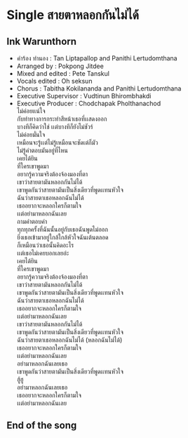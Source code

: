 # Single สายตาหลอกกันไม่ได้

## Ink Warunthorn

* คำร้อง ทำนอง : Tan Liptapallop and Panithi Lertudomthana
* Arranged by : Pokpong Jitdee
* Mixed and edited : Pete Tanskul 
* Vocals edited : Oh seksun
* Chorus : Tabitha Kokilananda and Panithi Lertudomthana
* Executive Supervisor : Vudtinun Bhirombhakdi
* Executive Producer : Chodchapak Pholthanachod  
ไม่ค่อยเเน่ใจ    
กับท่าทางการกระทำสีหน้าเธอที่เเสดงออก  
บางทีก็คิดว่าใช่ เเต่บางทีก็ยังไม่ชัวร์  
ไม่ค่อยมั่นใจ  
เหมือนจะรู้เเต่ไม่รู้เหมือนจะชัดเต่ก็มัว  
ไม่รู้คำตอบมันอยู่ที่ไหน  
เคยได้ยิน  
ที่ใครเขาพูดมา  
อยากรู้ความจริงต้องจ้องมองที่ตา  
เขาว่าสายตามันหลอกกันไม่ได้  
เขาพูดกันว่าสายตามันเป็นสิ่งเดียวที่พูดเเทนหัวใจ  
ฉันว่าสายตาเธอหลอกฉันไม่ได้  
เธออยากจะหลอกใครก็ตามใจ  
เเต่อย่ามาหลอกฉันเลย  
ถามคำตอบคำ  
ทุกทุกครั้งที่ฉันนั้นอยู่กับเธอฉันพูดไม่ออก  
ยิ่งเธอเข้ามาอยู่ใกล้ใกล้หัวใจฉันเต้นตลอด  
ก็เหมือนว่าเธอนั้นคิดอะไร  
เเต่เธอไม่เคยบอกเลยอ่ะ  
เคยได้ยิน  
ที่ใครเขาพูดมา  
อยากรู้ความจริงต้องจ้องมองที่ตา  
เขาว่าสายตามันหลอกกันไม่ได้  
เขาพูดกันว่าสายตามันเป็นสิ่งเดียวที่พูดเเทนหัวใจ  
ฉันว่าสายตาเธอหลอกฉันไม่ได้  
เธออยากจะหลอกใครก็ตามใจ  
เเต่อย่ามาหลอกฉันเลย  
เขาว่าสายตามันหลอกกันไม่ได้  
เขาพูดกันว่าสายตามันเป็นสิ่งเดียวที่พูดเเทนหัวใจ  
ฉันว่าสายตาเธอหลอกฉันไม่ได้ (หลอกฉันไม่ได้)  
เธออยากจะหลอกใครก็ตามใจ  
เเต่อย่ามาหลอกฉันเลย  
อย่ามาหลอกฉันเลยเธอ  
เขาพูดกันว่าสายตามันเป็นสิ่งเดียวที่พูดเเทนหัวใจ  
ฮู้ฮู  
อย่ามาหลอกฉันเลยเธอ  
เธออยากจะหลอกใครก็ตามใจ  
เเต่อย่ามาหลอกฉันเลย  

## End of the song
